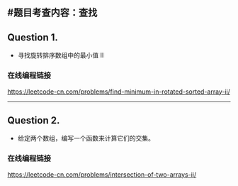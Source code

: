 #题目考查内容：查找
---
## Question 1.
- 寻找旋转排序数组中的最小值 II
### 在线编程链接
https://leetcode-cn.com/problems/find-minimum-in-rotated-sorted-array-ii/

---
## Question 2.
- 给定两个数组，编写一个函数来计算它们的交集。
### 在线编程链接
https://leetcode-cn.com/problems/intersection-of-two-arrays-ii/

